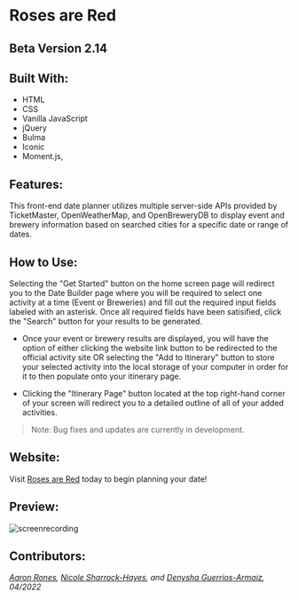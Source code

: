 # Roses are Red

## Beta Version 2.14

## Built With:

- HTML
- CSS
- Vanilla JavaScript
- jQuery
- Bulma
- Iconic
- Moment.js,

## Features:
This front-end date planner utilizes multiple server-side APIs provided by TicketMaster, OpenWeatherMap, and OpenBreweryDB to display event and brewery information based on searched cities for a specific date or range of dates.

## How to Use:
Selecting the "Get Started" button on the home screen page will redirect you to the Date Builder page where you will be required to select one activity at a time (Event or Breweries) and fill out the required input fields labeled with an asterisk. Once all required fields have been satisified, click the "Search" button for your results to be generated. 

- Once your event or brewery results are displayed, you will have the option of either clicking the website link button to be redirected to the official activity site OR selecting the "Add to Itinerary" button to store your selected activity into the local storage of your computer in order for it to then populate onto your itinerary page.

- Clicking the "Itinerary Page" button located at the top right-hand corner of your screen will redirect you to a detailed outline of all of your added activities.

> Note: Bug fixes and updates are currently in development. 

## Website:
Visit [Roses are Red](https://denysha-abigail.github.io/roses-are-red/) today to begin planning your date!

## Preview:
![screenrecording](./assets/images/roses_are_red.gif)

## Contributors:
*[Aaron Rones](https://github.com/beimy), [Nicole Sharrock-Hayes](https://github.com/NicoleSharrock), and [Denysha Guerrios-Armaiz](https://github.com/denysha-abigail), 04/2022*